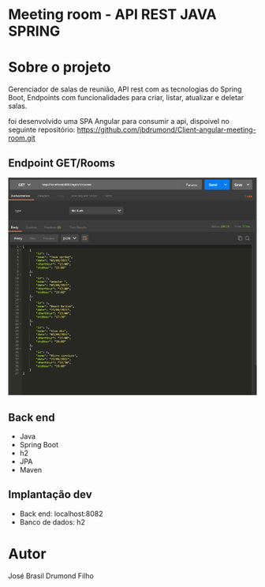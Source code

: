 # Meeting room - API REST JAVA SPRING 

# Sobre o projeto

Gerenciador de salas de reunião, API rest com as tecnologias do Spring Boot, Endpoints com funcionalidades para criar, listar, atualizar e deletar salas.

foi desenvolvido uma SPA Angular para consumir a api, dispoivel no seguinte repositório: 
<https://github.com/jbdrumond/Client-angular-meeting-room.git>


## Endpoint GET/Rooms
![Web 1](https://github.com/jbdrumond/assets/blob/f6ccb1661d8fcfbbd82614200bbf785245363eb3/api%20room%20.png)


## Back end
- Java
- Spring Boot
- h2 
- JPA 
- Maven 


## Implantação dev
- Back end: localhost:8082
- Banco de dados: h2 



# Autor

José Brasil Drumond Filho

